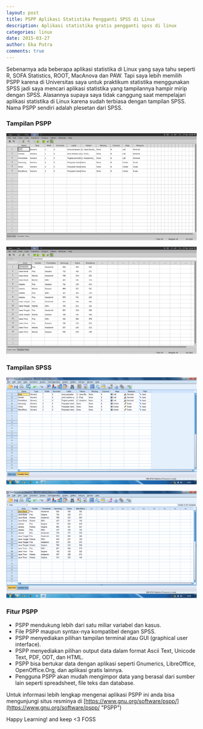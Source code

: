 ```yaml
---
layout: post
title: PSPP Aplikasi Statistika Pengganti SPSS di Linux
description: Aplikasi statistika gratis pengganti spss di linux
categories: linux
date: 2015-03-27
author: Eka Putra
comments: true
---
```


Sebenarnya ada beberapa aplikasi statistika di Linux yang saya tahu seperti R, SOFA Statistics, ROOT, MacAnova dan PAW. Tapi saya lebih memilih PSPP karena di Universitas saya untuk praktikum statistika menggunakan SPSS jadi saya mencari aplikasi statistika yang tampilannya hampir mirip dengan SPSS. Alasannya supaya saya tidak canggung saat mempelajari aplikasi statistika di Linux karena sudah terbiasa dengan tampilan SPSS. Nama PSPP sendiri adalah plesetan dari SPSS.

### Tampilan PSPP
![PSPP](/assets/2015/03/27/pspp-aplikasi-statistika-pengganti-spss-di-linux/pspp1.png "PSPP")

![PSPP](/assets/2015/03/27/pspp-aplikasi-statistika-pengganti-spss-di-linux/pspp2.png "PSPP")

### Tampilan SPSS
![SPSS](/assets/2015/03/27/pspp-aplikasi-statistika-pengganti-spss-di-linux/spss1.png "SPSS")

![SPSS](/assets/2015/03/27/pspp-aplikasi-statistika-pengganti-spss-di-linux/spss2.png "SPSS")

### Fitur PSPP
- PSPP mendukung lebih dari satu miliar variabel dan kasus.
- File PSPP maupun syntax-nya kompatibel dengan SPSS.
- PSPP menyediakan pilihan tampilan terminal atau GUI (graphical user interface).
- PSPP menyediakan pilihan output data dalam format Ascii Text, Unicode Text, PDF, ODT, dan HTML.
- PSPP bisa bertukar data dengan aplikasi seperti Gnumerics, LibreOffice, OpenOffice.Org, dan aplikasi gratis lainnya.
- Pengguna PSPP akan mudah mengimpor data yang berasal dari sumber lain seperti spreadsheet, file teks dan database.

Untuk informasi lebih lengkap mengenai aplikasi PSPP ini anda bisa mengunjungi situs resminya di [https://www.gnu.org/software/pspp/](https://www.gnu.org/software/pspp/ "PSPP")

Happy Learning! and keep <3 FOSS
